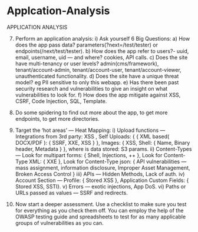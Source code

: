 # Applcation-Analysis




APPLICATION ANALYSIS

7. Perform an application analysis:
i) Ask yourself 6 Big Questions:
a) How does the app pass data? parameters(?next=/test/tester) or endpoints(/next/test/tester).
b) How does the app refer to users?- uuid, email, username, uid — and where? cookies, API calls.
c) Does the site have multi-tenancy or user levels? admin(cms/framework), tenant/account-admin, tenant/account-user, tenant/account-viewer, unauthenticated functionality.
d) Does the site have a unique threat model? eg PII sensitive to only this webapp.
e) Has there been past security research and vulnerabilities to give an insight on what vulnerabilities to look for.
f) How does the app mitigate against XSS, CSRF, Code Injection, SQL, Template.

8. Do some spidering to find out more about the app, to get more endpoints, to get more directories.

9. Target the ‘hot areas’ — Heat Mapping:
i) Upload functions — Integrations from 3rd party: XSS , Self Uploads: { { XML based( DOCX/PDF ): { SSRF, XXE, XSS } }, Images: { XSS, Shell: { Name, Binary header, Metadata } }, where is data stored: S3 params.
ii) Content-Types — Look for multipart forms: { Shell, Injections, ++ }, Look for Content-Type XML: { XXE }, Look for Content-Type json: { API vulnerabilities — mass assignment, information disclosure, Improper Asset Management, Broken Access Control }
iii) APIs — Hidden Methods, Lack of auth.
iv) Account Section — Profile: { Stored XSS }, Application Custom Fields: { Stored XSS, SSTI}.
v) Errors — exotic injections, App DoS.
vi) Paths or URLs passed as values — SSRF and redirects.

10. Now start a deeper assessment. Use a checklist to make sure you test for everything as you check them off. You can employ the help of the OWASP testing guide and spreadsheets to test for as many applicable groups of vulnerabilities as you can.

